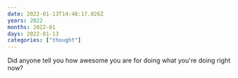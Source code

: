 ```yaml
---
date: 2022-01-13T14:48:17.826Z
years: 2022
months: 2022-01
days: 2022-01-13
categories: ["thought"]
---
```

Did anyone tell you how awesome you are for doing what you're doing right now?
